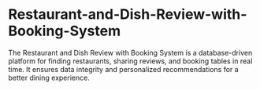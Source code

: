 # Restaurant-and-Dish-Review-with-Booking-System
The Restaurant and Dish Review with Booking System is a database-driven platform for finding restaurants, sharing reviews, and booking tables in real time. It ensures data integrity and personalized recommendations for a better dining experience.
